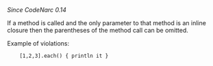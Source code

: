 *Since CodeNarc 0.14*

If a method is called and the only parameter to that method is an inline
closure then the parentheses of the method call can be omitted.

Example of violations:

``` 
    [1,2,3].each() { println it }
```
